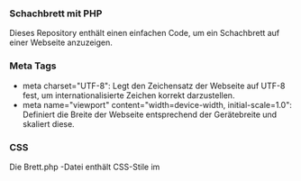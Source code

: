 ### Schachbrett mit PHP ###

Dieses Repository enthält einen einfachen Code, um ein Schachbrett auf einer Webseite anzuzeigen.

### Meta Tags ###
- meta charset="UTF-8": Legt den Zeichensatz der Webseite auf UTF-8 fest, um internationalisierte Zeichen korrekt darzustellen.
- meta name="viewport" content="width=device-width, initial-scale=1.0": Definiert die Breite der Webseite entsprechend der Gerätebreite und skaliert diese.

### CSS ###
Die Brett.php -Datei enthält CSS-Stile im <style> -Tag, um das Aussehen des Schachbretts anzupassen.

  - .container: Zentriert den Inhalt vertikal und horizontal auf der Webseite.
    
  - .board: Stildefinitionen für das Schachbrett.
    - width: 400px;: Setzt die Breite des Schachbretts auf 400 Pixel.
    - border-collapse: collapse;: Führt die Zellenränder des Schachbretts zusammen.
      
  - .board td: Stildefinitionen für die Zellen des Schachbretts.
    - width: 50px;: Setzt die Breite der Zellen auf 50 Pixel.
    - height: 50px;: Setzt die Höhe der Zellen auf 50 Pixel.
    - border: 1px solid black;: Setzt einen 1 Pixel dicken schwarzen Rahmen um jede Zelle.
      
  - .white und .black: Stildefinitionen für die Hintergrundfarben der weißen und schwarzen Zellen.
    - .white { background-color: #f0d9b5; }: Setzt die Hintergrundfarbe der weißen Zellen auf eine helle Cremefarbe.
    - .black { background-color: #b58863; }: Setzt die Hintergrundfarbe der schwarzen Zellen auf eine dunkle Braunfarbe.

### PHP Schleife Erklärung ###

Der PHP-Code innerhalb der Brett.php -Datei verwendet eine Schleife, um das Schachbrett dynamisch zu generieren.

Erklärung: 
- Die äußere Schleife (for ($row = 0; $row < 8; $row++)) läuft von 0 bis 7 (< 8), um 8 Zeilen für die Tabelle zu erstellen (<tr>).
- Die innere Schleife (for ($col = 0; $col < 8; $col++)) läuft ebenfalls von 0 bis 7 (< 8), um 8 Zellen (<td>) in jeder Zeile zu erzeugen.

Klassenberechnung:
- Für jede Zelle wird die Klasse ($class) basierend auf der Summe von $row und $col berechnet.
- ( $row + $col ) % 2 == 0 überprüft, ob die Summe von $row und $col gerade ist.
- Wenn die Summe gerade ist (% 2 == 0), wird die Klasse 'white' gesetzt, andernfalls 'black'.
